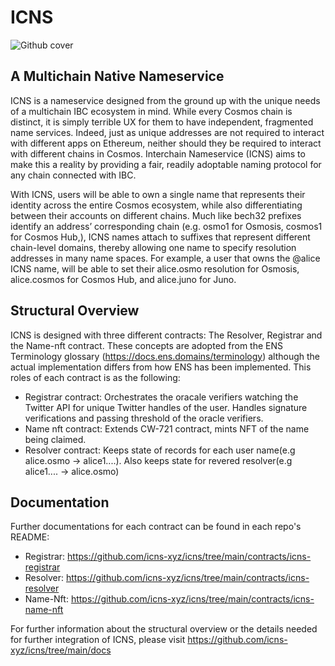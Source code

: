 # ICNS
![Github cover](https://user-images.githubusercontent.com/45252226/206968591-757afc2f-654d-4caa-a91e-96b3077c8bc3.png)

## A Multichain Native Nameservice
ICNS is a nameservice designed from the ground up with the unique needs of a multichain IBC ecosystem in mind. While every Cosmos chain is distinct, it is simply terrible UX for them to have independent, fragmented name services. Indeed, just as unique addresses are not required to interact with different apps on Ethereum, neither should they be required to interact with different chains in Cosmos. Interchain Nameservice (ICNS) aims to make this a reality by providing a fair, readily adoptable naming protocol for any chain connected with IBC.

With ICNS, users will be able to own a single name that represents their identity across the entire Cosmos ecosystem, while also differentiating between their accounts on different chains. Much like bech32 prefixes identify an address’ corresponding chain (e.g. osmo1 for Osmosis, cosmos1 for Cosmos Hub,), ICNS names attach to suffixes that represent different chain-level domains, thereby allowing one name to specify resolution addresses in many name spaces. For example, a user that owns the @alice ICNS name, will be able to set their alice.osmo resolution for Osmosis, alice.cosmos for Cosmos Hub, and alice.juno for Juno.

## Structural Overview

ICNS is designed with three different contracts: The Resolver, Registrar and the Name-nft contract. These concepts are adopted from the ENS Terminology glossary (https://docs.ens.domains/terminology) although the actual implementation differs from how ENS has been implemented. This roles of each contract is as the following:
- Registrar contract: Orchestrates the oracale verifiers watching the Twitter API for unique Twitter handles of the user. Handles signature verifications and passing threshold of the oracle verifiers.
- Name nft contract: Extends CW-721 contract, mints NFT of the name being claimed.
- Resolver contract: Keeps state of records for each user name(e.g alice.osmo -> alice1....). Also keeps state for revered resolver(e.g alice1.... -> alice.osmo)

## Documentation
Further documentations for each contract can be found in each repo's README:
- Registrar: https://github.com/icns-xyz/icns/tree/main/contracts/icns-registrar
- Resolver: https://github.com/icns-xyz/icns/tree/main/contracts/icns-resolver
- Name-Nft: https://github.com/icns-xyz/icns/tree/main/contracts/icns-name-nft

For further information about the structural overview or the details needed for further integration of ICNS, please visit https://github.com/icns-xyz/icns/tree/main/docs
